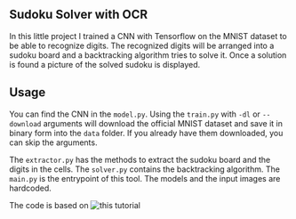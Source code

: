 ## Sudoku Solver with OCR

In this little project I trained a CNN with Tensorflow on the MNIST dataset to be able to recognize digits.
The recognized digits will be arranged into a sudoku board and a backtracking algorithm tries to solve it.
Once a solution is found a picture of the solved sudoku is displayed.

## Usage

You can find the CNN in the `model.py`. Using the `train.py` with `-dl` or `--download` arguments will download the official MNIST dataset and save it in binary form into the `data` folder. If you already have them downloaded, you can skip the arguments.

The `extractor.py` has the methods to extract the sudoku board and the digits in the cells.
The `solver.py` contains the backtracking algorithm.
The `main.py` is the entrypoint of this tool. The models and the input images are hardcoded.

The code is based on ![this tutorial](https://www.pyimagesearch.com/2020/08/10/opencv-sudoku-solver-and-ocr/)
